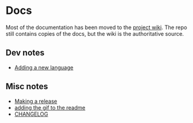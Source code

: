 # Docs

Most of the documentation has been moved to the [project wiki](https://github.com/jzohrab/lute/wiki).  The repo still contains copies of the docs, but the wiki is the authoritative source.

## Dev notes

* [Adding a new language](./adding_a_language.md)

## Misc notes

* [Making a release](./making_a_release.md)
* [adding the gif to the readme](./adding_readme_gif.md)
* [CHANGELOG](./CHANGELOG.md)
